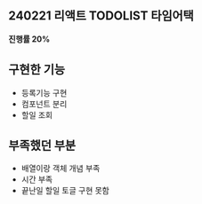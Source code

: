 ## 240221 리액트 TODOLIST 타임어택

**진행률 20%**

## 구현한 기능
- 등록기능 구현
- 컴포넌트 분리
- 할일 조회

## 부족했던 부분
- 배열이랑 객체 개념 부족
- 시간 부족
- 끝난일 할일 토글 구현 못함
